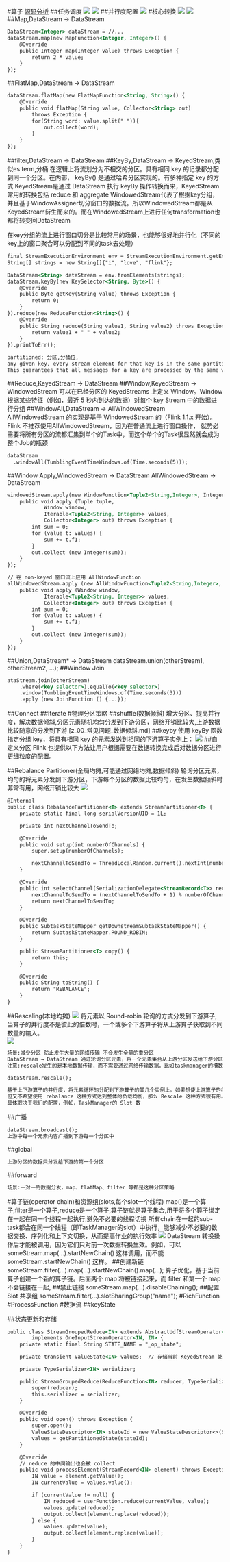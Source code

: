 #算子
[源码分析](https://github.com/mickey0524/flink-streaming-source-analysis/tree/master/docs)
##任务调度
![](.z_05_flink_02_分层api_算子_分区策略_算子链_数据倾斜_images/653dde84.png)
![](.z_05_flink_02_分层api_算子_分区策略_算子链_数据倾斜_images/1e633bd9.png)
##并行度配置
![](.z_05_flink_02_分层api_算子_分区策略_算子链_数据倾斜_images/dacdb509.png)
#核心转换
[](https://nightlies.apache.org/flink/flink-docs-master/zh/docs/dev/datastream/operators/overview/)
![](.z_05_flink_02_分层api_算子_分区策略_算子链_数据倾斜_images/c16b84ae.png)
![](.z_05_flink_02_分层api_算子_分区策略_算子链_数据倾斜_images/7d0fbae0.png)
##Map,DataStream → DataStream
```asp
DataStream<Integer> dataStream = //...
dataStream.map(new MapFunction<Integer, Integer>() {
    @Override
    public Integer map(Integer value) throws Exception {
        return 2 * value;
    }
});
```
##FlatMap,DataStream → DataStream
```asp
dataStream.flatMap(new FlatMapFunction<String, String>() {
    @Override
    public void flatMap(String value, Collector<String> out)
        throws Exception {
        for(String word: value.split(" ")){
            out.collect(word);
        }
    }
});
```
##filter,DataStream → DataStream 
##KeyBy,DataStream → KeyedStream,类似es term,分桶
在逻辑上将流划分为不相交的分区。具有相同 key 的记录都分配到同一个分区。在内部， keyBy() 是通过哈希分区实现的。有多种指定 key 的方式
KeyedStream是通过 DataStream 执行 keyBy 操作转换而来，KeyedStream 常用的转换包括 reduce 和 aggregate
WindowedStream代表了根据key分组，并且基于WindowAssigner切分窗口的数据流。所以WindowedStream都是从KeyedStream衍生而来的。而在WindowedStream上进行任何transformation也都将转变回DataStream

在key分组的流上进行窗口切分是比较常用的场景，也能够很好地并行化（不同的key上的窗口聚合可以分配到不同的task去处理）
```asp
final StreamExecutionEnvironment env = StreamExecutionEnvironment.getExecutionEnvironment();
String[] strings = new String[]{"i", "love", "flink"};

DataStream<String> dataStream = env.fromElements(strings);
dataStream.keyBy(new KeySelector<String, Byte>() {
    @Override
    public Byte getKey(String value) throws Exception {
        return 0;
    }
}).reduce(new ReduceFunction<String>() {
    @Override
    public String reduce(String value1, String value2) throws Exception {
        return value1 + " " + value2;
    }
}).printToErr();
```
```asp
partitioned: 分区,分桶位,
any given key, every stream element for that key is in the same partition
This guarantees that all messages for a key are processed by the same worker instance. Only keyed streams can use key-partitioned state and timers.
```
##Reduce,KeyedStream → DataStream 
##Window,KeyedStream → WindowedStream
可以在已经分区的 KeyedStreams 上定义 Window。Window 根据某些特征（例如，最近 5 秒内到达的数据）对每个 key Stream 中的数据进行分组
##WindowAll,DataStream → AllWindowedStream
AllWindowedStream 的实现是基于 WindowedStream 的（Flink 1.1.x 开始）。Flink 不推荐使用AllWindowedStream，因为在普通流上进行窗口操作，
就势必需要将所有分区的流都汇集到单个的Task中，而这个单个的Task很显然就会成为整个Job的瓶颈
```asp
dataStream
  .windowAll(TumblingEventTimeWindows.of(Time.seconds(5)));
```
##Window Apply,WindowedStream → DataStream
AllWindowedStream → DataStream
```asp
windowedStream.apply(new WindowFunction<Tuple2<String,Integer>, Integer, Tuple, Window>() {
    public void apply (Tuple tuple,
            Window window,
            Iterable<Tuple2<String, Integer>> values,
            Collector<Integer> out) throws Exception {
        int sum = 0;
        for (value t: values) {
            sum += t.f1;
        }
        out.collect (new Integer(sum));
    }
});

// 在 non-keyed 窗口流上应用 AllWindowFunction
allWindowedStream.apply (new AllWindowFunction<Tuple2<String,Integer>, Integer, Window>() {
    public void apply (Window window,
            Iterable<Tuple2<String, Integer>> values,
            Collector<Integer> out) throws Exception {
        int sum = 0;
        for (value t: values) {
            sum += t.f1;
        }
        out.collect (new Integer(sum));
    }
});
```
##Union,DataStream* → DataStream
dataStream.union(otherStream1, otherStream2, ...);
##Window Join
```asp
ataStream.join(otherStream)
    .where(<key selector>).equalTo(<key selector>)
    .window(TumblingEventTimeWindows.of(Time.seconds(3)))
    .apply (new JoinFunction () {...});
```
##Connect
##Iterate
#物理分区策略
[](http://smartsi.club/physical-partitioning-in-apache-flink.html)
##shuffle(数据倾斜)
增大分区、提高并行度，解决数据倾斜,分区元素随机均匀分发到下游分区，网络开销比较大,上游数据比较随意的分发到下游
[z_00_常见问题_数据倾斜.md]
##keyby
使用 keyBy 函数指定分组 key，将具有相同 key 的元素发送到相同的下游算子实例上：
![](.z_05_flink_02_分层api_算子_datastream_api_source_transform_sink_images/f4d41d94.png)
##自定义分区
Flink 也提供以下方法让用户根据需要在数据转换完成后对数据分区进行更细粒度的配置。

##Rebalance Partitioner(全局均摊,可能通过网络均摊,数据倾斜)
轮询分区元素，均匀的将元素分发到下游分区，下游每个分区的数据比较均匀，在发生数据倾斜时非常有用，网络开销比较大
![](.z_05_flink_02_分层api_算子_datastream_api_source_transform_sink_images/ea724a72.png)
```asp
@Internal
public class RebalancePartitioner<T> extends StreamPartitioner<T> {
	private static final long serialVersionUID = 1L;

	private int nextChannelToSendTo;

	@Override
	public void setup(int numberOfChannels) {
		super.setup(numberOfChannels);

		nextChannelToSendTo = ThreadLocalRandom.current().nextInt(numberOfChannels);
	}

	@Override
	public int selectChannel(SerializationDelegate<StreamRecord<T>> record) {
		nextChannelToSendTo = (nextChannelToSendTo + 1) % numberOfChannels;
		return nextChannelToSendTo;
	}

	@Override
	public SubtaskStateMapper getDownstreamSubtaskStateMapper() {
		return SubtaskStateMapper.ROUND_ROBIN;
	}

	public StreamPartitioner<T> copy() {
		return this;
	}

	@Override
	public String toString() {
		return "REBALANCE";
	}
}
```
##Rescaling(本地均摊)
![](.z_05_flink_02_分层api_算子_datastream_api_source_transform_sink_images/557626e4.png)
将元素以 Round-robin 轮询的方式分发到下游算子,当算子的并行度不是彼此的倍数时，一个或多个下游算子将从上游算子获取到不同数量的输入。                            
![](.z_05_flink_02_分层api_算子_datastream_api_source_transform_sink_images/84a74e95.png)
```asp
场景:减少分区 防止发生大量的网络传输 不会发生全量的重分区
DataStream → DataStream 通过轮询分区元素，将一个元素集合从上游分区发送给下游分区，发送单位是集合，而不是一个个元素
注意:rescale发生的是本地数据传输，而不需要通过网络传输数据，比如taskmanager的槽数。简单 来说，上游的数据只会发送给本TaskManager中的下游
```
```asp
dataStream.rescale();
```
```asp
基于上下游算子的并行度，将元素循环的分配到下游算子的某几个实例上。如果想使上游算子的每个并行实例均匀分散到下游算子的某几个实例来达到负载均衡，
但又不希望使用 rebalance 这种方式达到整体的负载均衡，那么 Rescale 这种方式很有用。这种方式仅需要本地数据传输，不需要通过网络传输数据，
具体取决于我们的配置，例如，TaskManager的 Slot 数
```
##广播
```asp
dataStream.broadcast();
上游中每一个元素内容广播到下游每一个分区中
```
##global
```asp
上游分区的数据只分发给下游的第一个分区
```
##forward
```asp
场景:一对一的数据分发，map、flatMap、filter 等都是这种分区策略
```
#算子链(operator chain)和资源组(slots,每个slot一个线程)
map()是一个算子,filter是一个算子,reduce是一个算子,算子链就是算子集合,用于将多个算子绑定在一起在同一个线程一起执行,避免不必要的线程切换
所有chain在一起的sub-task都会在同一个线程（即TaskManager的slot）中执行，能够减少不必要的数据交换、序列化和上下文切换，从而提高作业的执行效率
![](.z_05_flink_02_分层api_算子_datastream_api_source_transform_sink_images/87f23693.png)
DataStream 转换操作后才能被调用，因为它们只对前一次数据转换生效。例如，可以 someStream.map(...).startNewChain() 这样调用，而不能 someStream.startNewChain() 这样。
##创建新链
someStream.filter(...).map(...).startNewChain().map(...);
算子优化，基于当前算子创建一个新的算子链。后面两个 map 将被链接起来，而 filter 和第一个 map 不会链接在一起,
##禁止链接
someStream.map(...).disableChaining();
##配置 Slot 共享组
someStream.filter(...).slotSharingGroup("name");
#RichFunction
#ProcessFunction
#数据流
##keyState

##状态更新和存储
[](https://github.com/mickey0524/flink-streaming-source-analysis/blob/master/docs/flink-keyed-stream-transformation.md)
```asp
public class StreamGroupedReduce<IN> extends AbstractUdfStreamOperator<IN, ReduceFunction<IN>>
		implements OneInputStreamOperator<IN, IN> {
	private static final String STATE_NAME = "_op_state";

	private transient ValueState<IN> values;  // 存储当前 KeyedStream 处理的当前状态

	private TypeSerializer<IN> serializer;

	public StreamGroupedReduce(ReduceFunction<IN> reducer, TypeSerializer<IN> serializer) {
		super(reducer);
		this.serializer = serializer;
	}

	@Override
	public void open() throws Exception {
		super.open();
		ValueStateDescriptor<IN> stateId = new ValueStateDescriptor<>(STATE_NAME, serializer);
		values = getPartitionedState(stateId);
	}

	@Override
	// reduce 的中间输出也会被 collect
	public void processElement(StreamRecord<IN> element) throws Exception {
		IN value = element.getValue();
		IN currentValue = values.value();

		if (currentValue != null) {
			IN reduced = userFunction.reduce(currentValue, value);
			values.update(reduced);
			output.collect(element.replace(reduced));
		} else {
			values.update(value);
			output.collect(element.replace(value));
		}
	}
}
```

